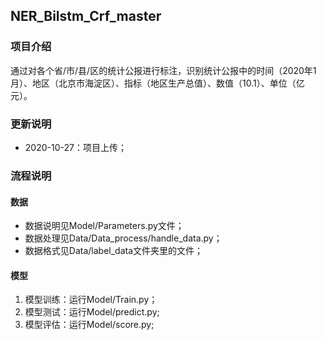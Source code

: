## NER_Bilstm_Crf_master

### 项目介绍

​        通过对各个省/市/县/区的统计公报进行标注，识别统计公报中的时间（2020年1月）、地区（北京市海淀区）、指标（地区生产总值）、数值（10.1）、单位（亿元）。

### 更新说明

* 2020-10-27：项目上传；

### 流程说明

#### 数据

* 数据说明见Model/Parameters.py文件；
* 数据处理见Data/Data_process/handle_data.py；
* 数据格式见Data/label_data文件夹里的文件；

#### 模型

1.  模型训练：运行Model/Train.py；
2.  模型测试：运行Model/predict.py;
3.  模型评估：运行Model/score.py;





